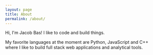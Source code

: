 ```yaml
---
layout: page
title: About
permalink: /about/
---
```


Hi, I'm Jacob Bas! I like to code and build things.

My favorite languages at the moment are Python, JavaScript and C++ where I like to build full stack web applications and analytical tools.